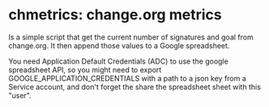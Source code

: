 # chmetrics: change.org metrics

Is a simple script that get the current number of signatures and goal from change.org.
It then append those values to a Google spreadsheet.

You need Application Default Credentials (ADC) to use the google spreadsheet API,
so you might need to export GOOGLE_APPLICATION_CREDENTIALS with a path to a json key
from a Service account, and don't forget the share the spreadsheet sheet with this "user".

